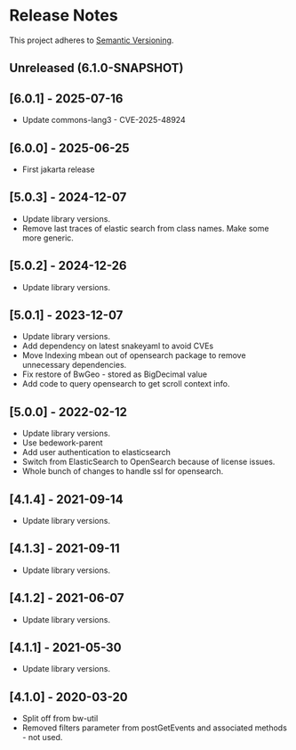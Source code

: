 # Release Notes

This project adheres to [Semantic Versioning](https://semver.org/spec/v2.0.0.html).

## Unreleased (6.1.0-SNAPSHOT)

## [6.0.1] - 2025-07-16
* Update commons-lang3 - CVE-2025-48924

## [6.0.0] - 2025-06-25
* First jakarta release

## [5.0.3] - 2024-12-07
* Update library versions.
* Remove last traces of elastic search from class names. Make some more generic.

## [5.0.2] - 2024-12-26
* Update library versions.

## [5.0.1] - 2023-12-07
* Update library versions.
* Add dependency on latest snakeyaml to avoid CVEs
* Move Indexing mbean out of opensearch package to remove unnecessary dependencies.
* Fix restore of BwGeo - stored as BigDecimal value
* Add code to query opensearch to get scroll context info.

## [5.0.0] - 2022-02-12
* Update library versions.
* Use bedework-parent
* Add user authentication to elasticsearch
* Switch from ElasticSearch to OpenSearch because of license issues.
* Whole bunch of changes to handle ssl for opensearch.

## [4.1.4] - 2021-09-14
* Update library versions.

## [4.1.3] - 2021-09-11
* Update library versions.

## [4.1.2] - 2021-06-07
* Update library versions.

## [4.1.1] - 2021-05-30
* Update library versions.

## [4.1.0] - 2020-03-20
* Split off from bw-util
* Removed filters parameter from postGetEvents and associated methods - not used.


